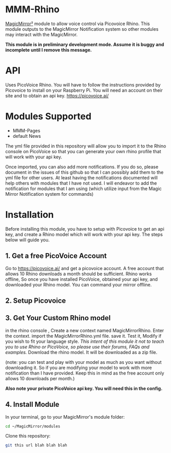 # MMM-Rhino
[MagicMirror²](https://github.com/MagicMirrorOrg/MagicMirror) module to allow voice control via Picovoice Rhino. This module outputs to the MagicMirror Notification system so other modules may interact with the MagicMirror.

**This module is in preliminary development mode. Assume it is buggy and incomplete until I remove this message.** 

# API
Uses PicoVoice Rhino. You will have to follow the instructions provided by Picovoice to install on your Raspberry Pi. You will need an account on their site and to obtain an api key. https://picovoice.ai/

# Modules Supported
+ MMM-Pages
+ default News

The yml file provided in this repository will allow you to import it to the Rhino console on PicoVoice so that you can generate your own rhino profile that will work with your api key. 

Once imported, you can also add more notifications. If you do so, please document in the issues of this github so that I can possibly add them to the yml file for other users. At least having the notifications documented will help others with modules that I have not used. I will endeavor to add the notification for modules that I am using (which utilize input from the Magic Mirror Notification system for commands)

# Installation
Before installing this module, you have to setup with Picovoice to get an api key, and create a Rhino model which will work with your api key. The steps below will guide you.

## 1. Get a free PicoVoice Account
Go to <https://picovoice.ai/> and get a picovoice account. A free account that allows 10 Rhino downloads a month should be sufficient. Rhino works offline, So once you have installed PicoVoice, obtained your api key, and downloaded your Rhino model. You can command your mirror offline.

## 2. Setup Picovoice

## 3. Get Your Custom Rhino model
in the rhino console , Create a new context named MagicMirrorRhino.
Enter the context. 
import the MagicMirrorRhino.yml file. save it. Test it, Modify if you wish to fit your language style. 
*This intent of this module it not to teach you to use Rhino or PicoVoice, so please use their forums, FAQs and examples.* 
Download the rhino model. It will be downloaded as a zip file.

(note: you can test and play with your model as much as you want without downloading it. So if you are modifying your model to work with more notification than I have provided. Keep this in mind as the free account only allows 10 downloads per month.)

**Also note your private PicoVoice api key. You will need this in the config.**

## 4. Install Module
In your terminal, go to your MagicMirror's module folder:

```sh
cd ~/MagicMirror/modules
```

Clone this repository:

```sh
git this url blah blah blah 
```
